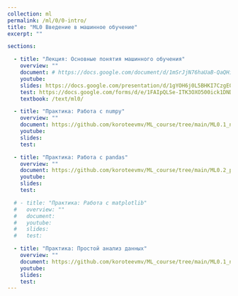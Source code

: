 ```yaml
---
collection: ml
permalink: /ml/0/0-intro/
title: "ML0 Введение в машинное обучение"
excerpt: ""

sections:

  - title: "Лекция: Основные понятия машинного обучения" 
    overview: ""
    document: # https://docs.google.com/document/d/1mSrJjN76haUaB-QaQHik5VUI8PFofcqKuglkF-Q3JT0/edit?usp=sharing
    youtube:
    slides: https://docs.google.com/presentation/d/1gYOH6j0L5BHKI7CzgE0gKd3exBDBMNWl9qmYa8RkAuM/edit?usp=sharing
    test: https://docs.google.com/forms/d/e/1FAIpQLSe-ITK3OXO500ick1DNDByVAo2hifNryFBJUt59Kr51RL49ew/viewform
    textbook: /text/ml0/

  - title: "Практика: Работа с numpy" 
    overview: ""
    document: https://github.com/koroteevmv/ML_course/tree/main/ML0.1_numpy
    youtube:
    slides:
    test:

  - title: "Практика: Работа с pandas" 
    overview: ""
    document: https://github.com/koroteevmv/ML_course/tree/main/ML0.2_pandas
    youtube:
    slides:
    test:

  # - title: "Практика: Работа с matplotlib" 
  #   overview: ""
  #   document:
  #   youtube:
  #   slides:
  #   test:

  - title: "Практика: Простой анализ данных" 
    overview: ""
    document: https://github.com/koroteevmv/ML_course/tree/main/ML0.1_numpy
    youtube:
    slides:
    test:
---
```

